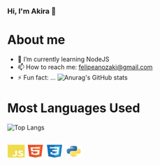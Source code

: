### Hi, I'm Akira 👋

# About me

- 🌱 I’m currently learning NodeJS
- 📫 How to reach me: felipeanozaki@gmail.com
- ⚡ Fun fact: ...
  ![Anurag's GitHub stats](https://github-readme-stats.vercel.app/api?username=felipeakira1&show_icons=true&bg_color=000000)



# Most Languages Used
![Top Langs](https://github-readme-stats.vercel.app/api/top-langs/?username=anuraghazra&layout=compact)
<div style="display: inline_block"><br>
  <img align="center" alt="Icone JavaScript" height="30" width="40" src="https://raw.githubusercontent.com/devicons/devicon/master/icons/javascript/javascript-plain.svg">
  <img align="center" alt="Icone HTML" height="30" width="40" src="https://raw.githubusercontent.com/devicons/devicon/master/icons/html5/html5-original.svg">
  <img align="center" alt="Icone CSS" height="30" width="40" src="https://raw.githubusercontent.com/devicons/devicon/master/icons/css3/css3-original.svg">
  <img align="center" alt="Icone Python" height="30" width="40" src="https://raw.githubusercontent.com/devicons/devicon/master/icons/python/python-original.svg">
</div>


